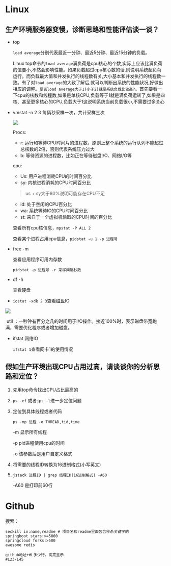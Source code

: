 # Linux

## 生产环境服务器变慢，诊断思路和性能评估谈一谈？

* top

    `load average`分别代表最近一分钟、最近5分钟、最近15分钟的负载。

    Linux top命令的`load average`满负荷是cpu核心的个数,实际上应该比满负荷的值要小,不然会影响性能。如果负载超过cpu核心数的话,则说明系统超负荷运行。而负载最大值和并发执行的线程数有关,大小基本和并发执行的线程数一致。有了对`load average`的大致了解后,就可以判断出系统的性能状况,好做出相应的调整。`是否load average大于1(小于2)就是系统负载比较高?`。首先要看一下cpu的核数和线程数,如果是单核CPU,负载等于1就是满负荷运转了,如果是四核、甚至更多核心的CPU,负载大于1这说明系统当前负载很小,不需要过多关心

* vmstat -n 2 3 每俩秒采样一次，共计采样三次

    ![](https://gitee.com/wardseptember/images/raw/master/imgs/20200916173327.png)

    Procs:

    * r: 运行和等待CPU时间片的进程数，原则上整个系统的运行队列不能超过总核数的2倍，否则代表系统压力过大
    * b: 等待资源的进程数，比如正在等待磁盘I/O、网络I/O等

    cpu:

    * Us: 用户进程消耗CPU的时间百分比
    * sy: 内核进程消耗的CPU时间百分比

    > us + sy大于80%说明可能存在CPU不足

    * id: 处于空闲的CPU百分比
    * wa: 系统等待IO的CPU时间百分比
    * st: 来自于一个虚拟机偷取的CPU时间的百分比

    查看所有cpu核信息，`mpstat -P ALL 2`

    查看某个进程占用cpu信息，`pidstat -u 1 -p 进程号`

* free -m

    查看应用程序可用内存数

    `pidstat -p 进程号 -r 采样间隔秒数`

* df -h

    查看硬盘

* `iostat -xdk 2 3`查看磁盘IO

![](https://gitee.com/wardseptember/images/raw/master/imgs/20200916182741.png)

​		util ：一秒钟有百分之几的时间用于I/O操作。接近100%时，表示磁盘带宽跑满，需要优化程序或者增加磁盘。

* ifstat 网络IO

    `ifstat 1`查看网卡1的使用情况

## 假如生产环境出现CPU占用过高，请谈谈你的分析思路和定位？

1. 先用top命令找出CPU占比最高的

2. `ps -ef` 或者`jps -l`进一步定位问题

3. 定位到具体线程或者代码

    `ps -mp 进程 -o THREAD,tid,time`

    -m 显示所有线程

    -p pid进程使用cpu的时间

    -o 该参数后是用户自定义格式

4. 将需要的线程ID转换为16进制格式(小写英文)

5. `jstack 进程ID | grep 线程ID(16进制格式) -A60`

    -A60 是打印前60行

# Github

搜索：

```
seckill in:name,readme # 项目名和readme里面包含秒杀关键字的
springboot stars:>=5000
springcloud forks:>500
awesome redis

github地址+#L多少行，高亮显示
#L23-L45
```

